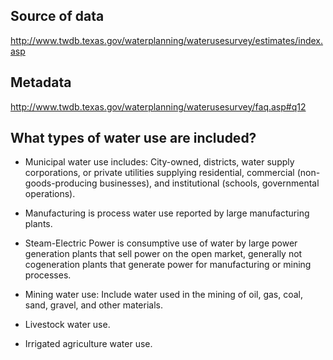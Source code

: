 ## Source of data 

http://www.twdb.texas.gov/waterplanning/waterusesurvey/estimates/index.asp


## Metadata
http://www.twdb.texas.gov/waterplanning/waterusesurvey/faq.asp#q12

## What types of water use are included?

- Municipal water use includes: City-owned, districts, water supply corporations, or private utilities supplying residential, commercial (non-goods-producing businesses), and institutional (schools, governmental operations).

- Manufacturing is process water use reported by large manufacturing plants.

- Steam-Electric Power is consumptive use of water by large power generation plants that sell power on the open market, generally not cogeneration plants that generate power for manufacturing or mining processes.

- Mining water use: Include water used in the mining of oil, gas, coal, sand, gravel, and other materials.
 
- Livestock water use. 
 
- Irrigated agriculture water use.
